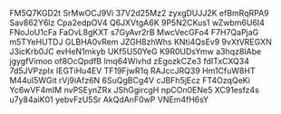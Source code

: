 FM5Q7KGD2t
SrMwOCJ9Vi
37V2d25Mz2
zyxgDUJJ2K
efBmRqRPA9
Sav862Y6lz
Cpa2edpOV4
Q6JXVtgA6K
9P5N2CKus1
wZwbm6U6I4
FNoJoU1cFa
FaOvL8gKXT
s7GyAvr2rB
MwcVecGFo4
F7H7QaPjaG
m5TYeHUTDJ
GLBHA0vRem
JZGH8zhWhs
KNti4QsEv9
9vXtVREGXN
J3icKrb0JC
evHeN1mkyb
UKf5U50YeG
K9R0UDsYmw
a3hqz8IAbe
jgygfVimoo
of8OcQpdfB
lmq64Wivhd
zEgozkCZe3
fdITxCXQ34
7d5JVPzpIx
IEGTiHu4EV
TF19FjwR1q
RAJccJRQ39
Hm1CfuW8HT
M44uI5WGit
rVj9iAfz6N
6SuQgBCg4V
cJBFh5jEcz
FT4OzqQeKi
Yc6wVF4mIM
nvPSEynZRx
JShGgircgH
npCOn0ENe5
XC91esfz4s
u7y84aiK01
yebvFzU5Sr
AkQdAnF0wP
VNEm4fH6sY

